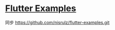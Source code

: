 # [Flutter Examples](https://gitee.com/mrhuangyuhui/flutter-examples)

同步 <https://github.com/nisrulz/flutter-examples.git>
